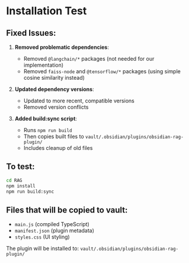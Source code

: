 # Installation Test

## Fixed Issues:

1. **Removed problematic dependencies**: 
   - Removed `@langchain/*` packages (not needed for our implementation)
   - Removed `faiss-node` and `@tensorflow/*` packages (using simple cosine similarity instead)

2. **Updated dependency versions**:
   - Updated to more recent, compatible versions
   - Removed version conflicts

3. **Added build:sync script**:
   - Runs `npm run build` 
   - Then copies built files to `vault/.obsidian/plugins/obsidian-rag-plugin/`
   - Includes cleanup of old files

## To test:

```bash
cd RAG
npm install
npm run build:sync
```

## Files that will be copied to vault:
- `main.js` (compiled TypeScript)
- `manifest.json` (plugin metadata)
- `styles.css` (UI styling)

The plugin will be installed to: `vault/.obsidian/plugins/obsidian-rag-plugin/`
